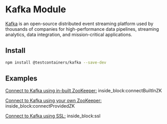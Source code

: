 # Kafka Module

[Kafka](https://kafka.apache.org/) is an open-source distributed event streaming platform used by thousands of companies for high-performance data pipelines, streaming analytics, data integration, and mission-critical applications.

## Install

```bash
npm install @testcontainers/kafka --save-dev
```

## Examples

<!--codeinclude-->
[Connect to Kafka using in-built ZooKeeper:](../../src/modules/kafka/src/kafka-container.test.ts) inside_block:connectBuiltInZK
<!--/codeinclude-->

<!--codeinclude-->
[Connect to Kafka using your own ZooKeeper:](../../src/modules/kafka/src/kafka-container.test.ts) inside_block:connectProvidedZK
<!--/codeinclude-->

<!--codeinclude-->
[Connect to Kafka using SSL:](../../src/modules/kafka/src/kafka-container.test.ts) inside_block:ssl
<!--/codeinclude-->
